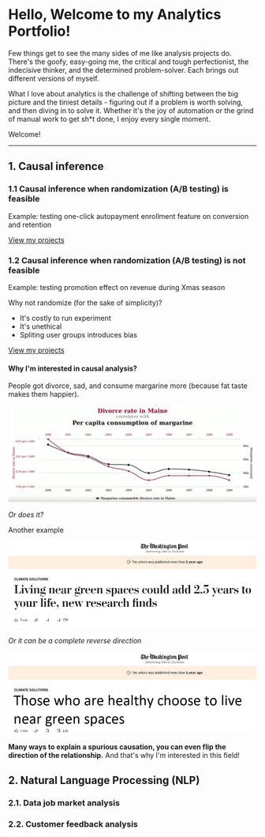 # Hello, Welcome to my Analytics Portfolio! <br>
Few things get to see the many sides of me like analysis projects do. There's the goofy, easy-going me, the critical and tough perfectionist, the indecisive thinker, and the determined problem-solver. Each brings out different versions of myself. <br>

What I love about analytics is the challenge of shifting between the big picture and the tiniest details - figuring out if a problem is worth solving, and then diving in to solve it. Whether it's the joy of automation or the grind of manual work to get sh*t done, I enjoy every single moment.

Welcome!
_________
## 1. Causal inference 

### 1.1 Causal inference when randomization (A/B testing) is feasible
Example: testing one-click autopayment enrollment feature on conversion and retention

[View my projects](Causal%20inference/AB%20testing%20is%20feasible)

### 1.2 Causal inference when randomization (A/B testing) is not feasible
Example: testing promotion effect on revenue during Xmas season

Why not randomize (for the sake of simplicity)?
- It's costly to run experiment
- It's unethical 
- Spliting user groups introduces bias

[View my projects](Causal%20inference/AB%20testing%20is%20not%20feasible)

#### Why I'm interested in causal analysis? 

People got divorce, sad, and consume margarine more (because fat taste makes them happier). <br>

![alt text](images/correlation-causation.png)

*Or does it?* 

Another example <br>

![alt text](images/spurious-causation-article.png)

*Or it can be a complete reverse direction* <br>

![alt text](images/spurious-causation.png)

**Many ways to explain a spurious causation, you can even flip the direction of the relationship.** And that's why I'm interested in this field!

## 2. Natural Language Processing (NLP)

### 2.1. Data job market analysis 

### 2.2. Customer feedback analysis


